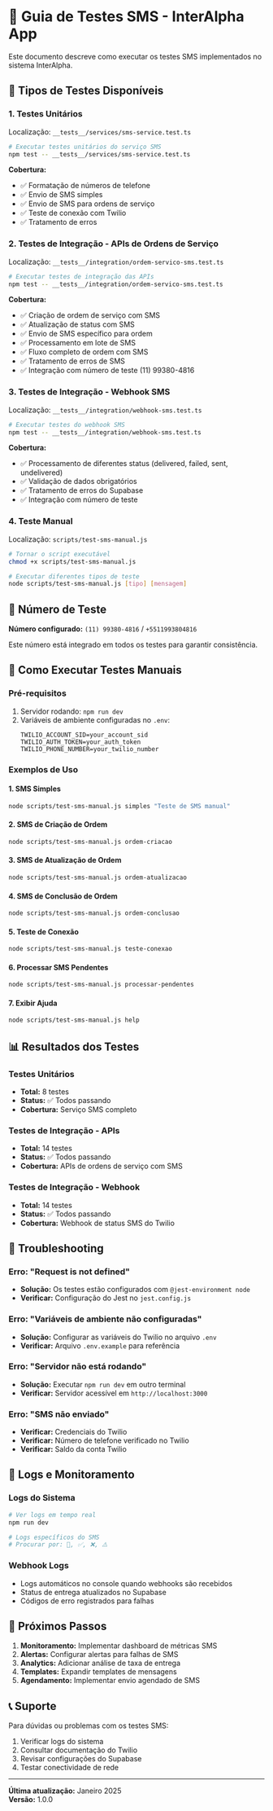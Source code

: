 # 📱 Guia de Testes SMS - InterAlpha App

Este documento descreve como executar os testes SMS implementados no sistema InterAlpha.

## 🧪 Tipos de Testes Disponíveis

### 1. Testes Unitários

Localização: `__tests__/services/sms-service.test.ts`

```bash
# Executar testes unitários do serviço SMS
npm test -- __tests__/services/sms-service.test.ts
```

**Cobertura:**

- ✅ Formatação de números de telefone
- ✅ Envio de SMS simples
- ✅ Envio de SMS para ordens de serviço
- ✅ Teste de conexão com Twilio
- ✅ Tratamento de erros

### 2. Testes de Integração - APIs de Ordens de Serviço

Localização: `__tests__/integration/ordem-servico-sms.test.ts`

```bash
# Executar testes de integração das APIs
npm test -- __tests__/integration/ordem-servico-sms.test.ts
```

**Cobertura:**

- ✅ Criação de ordem de serviço com SMS
- ✅ Atualização de status com SMS
- ✅ Envio de SMS específico para ordem
- ✅ Processamento em lote de SMS
- ✅ Fluxo completo de ordem com SMS
- ✅ Tratamento de erros de SMS
- ✅ Integração com número de teste (11) 99380-4816

### 3. Testes de Integração - Webhook SMS

Localização: `__tests__/integration/webhook-sms.test.ts`

```bash
# Executar testes do webhook SMS
npm test -- __tests__/integration/webhook-sms.test.ts
```

**Cobertura:**

- ✅ Processamento de diferentes status (delivered, failed, sent, undelivered)
- ✅ Validação de dados obrigatórios
- ✅ Tratamento de erros do Supabase
- ✅ Integração com número de teste

### 4. Teste Manual

Localização: `scripts/test-sms-manual.js`

```bash
# Tornar o script executável
chmod +x scripts/test-sms-manual.js

# Executar diferentes tipos de teste
node scripts/test-sms-manual.js [tipo] [mensagem]
```

## 🎯 Número de Teste

**Número configurado:** `(11) 99380-4816` / `+5511993804816`

Este número está integrado em todos os testes para garantir consistência.

## 🚀 Como Executar Testes Manuais

### Pré-requisitos

1. Servidor rodando: `npm run dev`
2. Variáveis de ambiente configuradas no `.env`:
   ```
   TWILIO_ACCOUNT_SID=your_account_sid
   TWILIO_AUTH_TOKEN=your_auth_token
   TWILIO_PHONE_NUMBER=your_twilio_number
   ```

### Exemplos de Uso

#### 1. SMS Simples

```bash
node scripts/test-sms-manual.js simples "Teste de SMS manual"
```

#### 2. SMS de Criação de Ordem

```bash
node scripts/test-sms-manual.js ordem-criacao
```

#### 3. SMS de Atualização de Ordem

```bash
node scripts/test-sms-manual.js ordem-atualizacao
```

#### 4. SMS de Conclusão de Ordem

```bash
node scripts/test-sms-manual.js ordem-conclusao
```

#### 5. Teste de Conexão

```bash
node scripts/test-sms-manual.js teste-conexao
```

#### 6. Processar SMS Pendentes

```bash
node scripts/test-sms-manual.js processar-pendentes
```

#### 7. Exibir Ajuda

```bash
node scripts/test-sms-manual.js help
```

## 📊 Resultados dos Testes

### Testes Unitários

- **Total:** 8 testes
- **Status:** ✅ Todos passando
- **Cobertura:** Serviço SMS completo

### Testes de Integração - APIs

- **Total:** 14 testes
- **Status:** ✅ Todos passando
- **Cobertura:** APIs de ordens de serviço com SMS

### Testes de Integração - Webhook

- **Total:** 14 testes
- **Status:** ✅ Todos passando
- **Cobertura:** Webhook de status SMS do Twilio

## 🔧 Troubleshooting

### Erro: "Request is not defined"

- **Solução:** Os testes estão configurados com `@jest-environment node`
- **Verificar:** Configuração do Jest no `jest.config.js`

### Erro: "Variáveis de ambiente não configuradas"

- **Solução:** Configurar as variáveis do Twilio no arquivo `.env`
- **Verificar:** Arquivo `.env.example` para referência

### Erro: "Servidor não está rodando"

- **Solução:** Executar `npm run dev` em outro terminal
- **Verificar:** Servidor acessível em `http://localhost:3000`

### Erro: "SMS não enviado"

- **Verificar:** Credenciais do Twilio
- **Verificar:** Número de telefone verificado no Twilio
- **Verificar:** Saldo da conta Twilio

## 📝 Logs e Monitoramento

### Logs do Sistema

```bash
# Ver logs em tempo real
npm run dev

# Logs específicos do SMS
# Procurar por: 📱, ✅, ❌, ⚠️
```

### Webhook Logs

- Logs automáticos no console quando webhooks são recebidos
- Status de entrega atualizados no Supabase
- Códigos de erro registrados para falhas

## 🎯 Próximos Passos

1. **Monitoramento:** Implementar dashboard de métricas SMS
2. **Alertas:** Configurar alertas para falhas de SMS
3. **Analytics:** Adicionar análise de taxa de entrega
4. **Templates:** Expandir templates de mensagens
5. **Agendamento:** Implementar envio agendado de SMS

## 📞 Suporte

Para dúvidas ou problemas com os testes SMS:

1. Verificar logs do sistema
2. Consultar documentação do Twilio
3. Revisar configurações do Supabase
4. Testar conectividade de rede

---

**Última atualização:** Janeiro 2025  
**Versão:** 1.0.0
